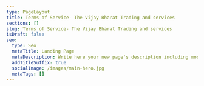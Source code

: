 ```yaml
---
type: PageLayout
title: Terms of Service- The Vijay Bharat Trading and services
sections: []
slug: Terms of Service- The Vijay Bharat Trading and services
isDraft: false
seo:
  type: Seo
  metaTitle: Landing Page
  metaDescription: Write here your new page's description including most relevant keywords.
  addTitleSuffix: true
  socialImage: /images/main-hero.jpg
  metaTags: []
---
```

